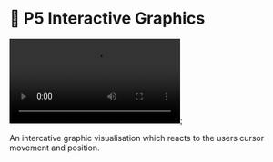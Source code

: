 # 🌌 P5 Interactive Graphics

![Interactive Graphics Example](./assets/p5.mov);

An intercative graphic visualisation which reacts to the users cursor movement and position.
